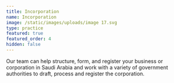 ```yaml
---
title: Incorporation
name: Incorporation
image: /static/images/uploads/image 17.svg
type: practice
featured: true
featured_order: 4
hidden: false
---
```

Our team can help structure, form, and register your business or corporation in Saudi Arabia and work with a variety of government authorities to draft, process and register the corporation.
